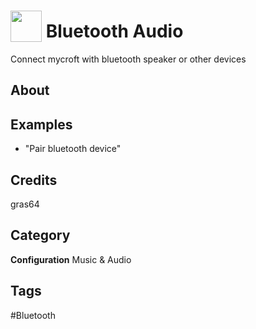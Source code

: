 # <img src="https://raw.githack.com/FortAwesome/Font-Awesome/master/svgs/solid/robot.svg" card_color="#0000FF" width="50" height="50" style="vertical-align:bottom"/> Bluetooth Audio
Connect mycroft with bluetooth speaker or other devices

## About


## Examples
* "Pair bluetooth device"

## Credits
gras64

## Category
**Configuration**
Music & Audio

## Tags
#Bluetooth

